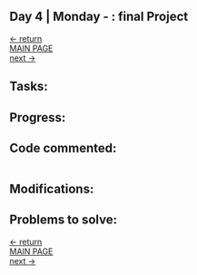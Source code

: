 ## Day 4 | Monday - : final Project
  
[← return](https://github.com/andresugartechea/introToIM/blob/main/finalProject/day3/day3.md)  
[MAIN PAGE](https://github.com/andresugartechea/introToIM/blob/main/finalProject/journal.md)  
[next →](https://github.com/andresugartechea/introToIM/blob/main/finalProject/day5/day5.md)  

## Tasks:


## Progress:



## Code commented: 



````

````



## Modifications:



## Problems to solve:

[← return](https://github.com/andresugartechea/introToIM/blob/main/finalProject/day3/day3.md)  
[MAIN PAGE](https://github.com/andresugartechea/introToIM/blob/main/finalProject/journal.md)  
[next →](https://github.com/andresugartechea/introToIM/blob/main/finalProject/day5/day5.md)  
